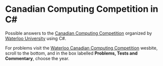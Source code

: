 # Canadian Computing Competition in C#

Possible answers to the [Canadian Computing Competition](https://www.cemc.uwaterloo.ca/contests/ccc-cco.html) organized by [Waterloo University](https://uwaterloo.ca/) using C#.

For problems visit the [Waterloo Canadian Computing Competition](https://www.cemc.uwaterloo.ca/contests/past_contests.html#ccc) wesbite, scroll to the bottom, and in the box labelled **Problems, Tests and Commentary**, choose the year.

